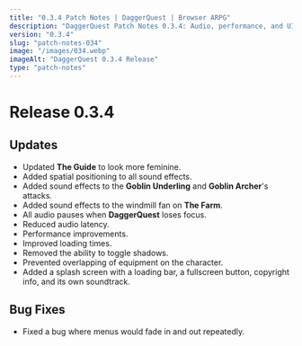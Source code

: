 ```yaml
---
title: "0.3.4 Patch Notes | DaggerQuest | Browser ARPG"
description: "DaggerQuest Patch Notes 0.3.4: Audio, performance, and UI improvements. Fixed equipment overlap and menu fade bugs."
version: "0.3.4"
slug: "patch-notes-034"
image: "/images/034.webp"
imageAlt: "DaggerQuest 0.3.4 Release"
type: "patch-notes"
---
```


# Release 0.3.4

## Updates

- Updated **The Guide** to look more feminine.
- Added spatial positioning to all sound effects.
- Added sound effects to the **Goblin Underling** and **Goblin Archer**'s attacks.
- Added sound effects to the windmill fan on **The Farm**.
- All audio pauses when **DaggerQuest** loses focus.
- Reduced audio latency.
- Performance improvements.
- Improved loading times.
- Removed the ability to toggle shadows.
- Prevented overlapping of equipment on the character.
- Added a splash screen with a loading bar, a fullscreen button, copyright info, and its own soundtrack.

## Bug Fixes

- Fixed a bug where menus would fade in and out repeatedly.